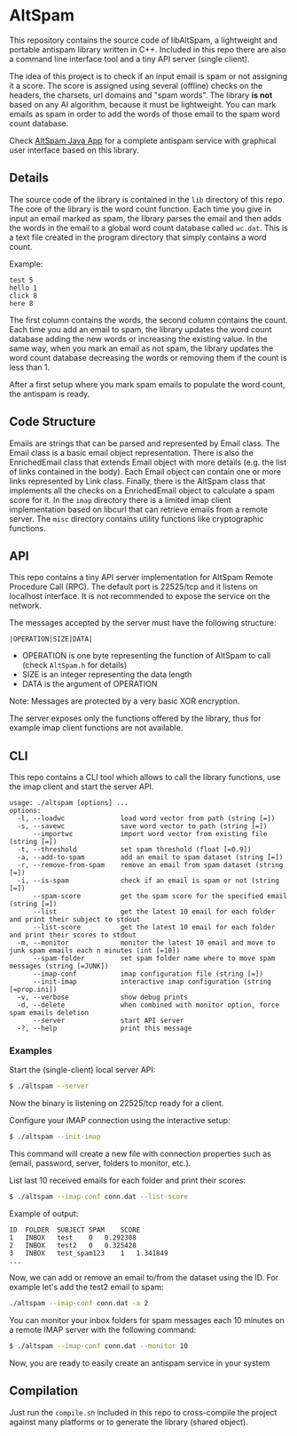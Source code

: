 # AltSpam

This repository contains the source code of libAltSpam, a lightweight and portable antispam library written in C++. Included in this repo there are also a command line interface tool and a tiny API server (single client).

The idea of this project is to check if an input email is spam or not assigning it a score. The score is assigned using several (offline) checks on the headers, the charsets, url domains and "spam words".
The library **is not** based on any AI algorithm, because it must be lightweight. You can mark emails as spam in order to add the words of those email to the spam word count database.

Check [AltSpam Java App](https://github.com/echo-devim/JAltSpam) for a complete antispam service with graphical user interface based on this library.

## Details
The source code of the library is contained in the `lib` directory of this repo. The core of the library is the word count function. Each time you give in input an email marked as spam, the library parses the email and then adds the words in the email to a global word count database called `wc.dat`.
This is a text file created in the program directory that simply contains a word count.

Example:
```
test 5
hello 1
click 8
here 8
```

The first column contains the words, the second column contains the count.
Each time you add an email to spam, the library updates the word count database adding the new words or increasing the existing value. In the same way, when you mark an email as not spam, the library updates the word count database decreasing the words or removing them if the count is less than 1.

After a first setup where you mark spam emails to populate the word count, the antispam is ready.

## Code Structure
Emails are strings that can be parsed and represented by Email class. The Email class is a basic email object representation. There is also the EnrichedEmail class that extends Email object with more details (e.g. the list of links contained in the body).
Each Email object can contain one or more links represented by Link class.
Finally, there is the AltSpam class that implements all the checks on a EnrichedEmail object to calculate a spam score for it.
In the `imap` directory there is a limited imap client implementation based on libcurl that can retrieve emails from a remote server.
The `misc` directory contains utility functions like cryptographic functions.

## API
This repo contains a tiny API server implementation for AltSpam Remote Procedure Call (RPC). The default port is 22525/tcp and it listens on localhost interface. It is not recommended to expose the service on the network. 

The messages accepted by the server must have the following structure:
```
|OPERATION|SIZE|DATA|
```
*  OPERATION is one byte representing the function of AltSpam to call (check `AltSpam.h` for details)
*  SIZE is an integer representing the data length
*  DATA is the argument of OPERATION

Note: Messages are protected by a very basic XOR encryption.

The server exposes only the functions offered by the library, thus for example imap client functions are not available.

## CLI
This repo contains a CLI tool which allows to call the library functions, use the imap client and start the server API.

```
usage: ./altspam [options] ... 
options:
  -l, --loadwc              load word vector from path (string [=])
  -s, --savewc              save word vector to path (string [=])
      --importwc            import word vector from existing file (string [=])
  -t, --threshold           set spam threshold (float [=0.9])
  -a, --add-to-spam         add an email to spam dataset (string [=])
  -r, --remove-from-spam    remove an email from spam dataset (string [=])
  -i, --is-spam             check if an email is spam or not (string [=])
      --spam-score          get the spam score for the specified email (string [=])
      --list                get the latest 10 email for each folder and print their subject to stdout
      --list-score          get the latest 10 email for each folder and print their scores to stdout
  -m, --monitor             monitor the latest 10 email and move to junk spam emails each n minutes (int [=10])
      --spam-folder         set spam folder name where to move spam messages (string [=JUNK])
      --imap-conf           imap configuration file (string [=])
      --init-imap           interactive imap configuration (string [=prop.ini])
  -v, --verbose             show debug prints
  -d, --delete              when combined with monitor option, force spam emails deletion
      --server              start API server
  -?, --help                print this message

```

### Examples

Start the (single-client) local server API:

```sh
$ ./altspam --server
```
Now the binary is listening on 22525/tcp ready for a client.

Configure your IMAP connection using the interactive setup:
```sh
$ ./altspam --init-imap
```

This command will create a new file with connection properties such as (email, password, server, folders to monitor, etc.).

List last 10 received emails for each folder and print their scores:
```sh
$ ./altspam --imap-conf conn.dat --list-score
```

Example of output:
```
ID	FOLDER	SUBJECT	SPAM	SCORE
1	INBOX	test	0	0.292308
2	INBOX	test2	0	0.325428
3	INBOX	test_spam123	1	1.341849
...
```

Now, we can add or remove an email to/from the dataset using the ID.
For example let's add the test2 email to spam:
```sh
./altspam --imap-conf conn.dat -a 2
```

You can monitor your inbox folders for spam messages each 10 minutes on a remote IMAP server with the following command:
```sh
$ ./altspam --imap-conf conn.dat --monitor 10
```

Now, you are ready to easily create an antispam service in your system

## Compilation

Just run the `compile.sh` included in this repo to cross-compile the project against many platforms or to generate the library (shared object).